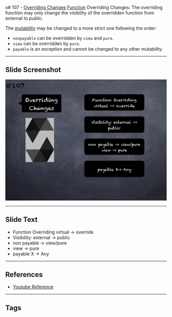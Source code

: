 x# 107 - [Overriding Changes](Overriding%20Changes.md)
[Function](../Solidity101/Functions.md) Overriding Changes: The overriding function may only change the visibility of the overridden function from external to public. 

The [mutability](../Solidity101/Function%20Mutability.md) may be changed to a more strict one following the order: 

- `nonpayable` can be overridden by `view` and `pure`. 
- `view` can be overridden by `pure`. 
- `payable` is an exception and cannot be changed to any other mutability.

___
## Slide Screenshot
![107.png](../images/solidity201/107.png)
___
## Slide Text
- Function Overriding virtual -> override
- Visibility: external -> public
- non payable -> view/pure
- view -> pure
- payable X -> Any
___
## References
- [Youtube Reference](https://youtu.be/3bFgsmsQXrE?t=578)
___
## Tags